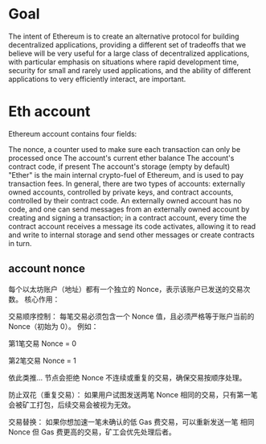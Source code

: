 # Goal
The intent of Ethereum is to create an alternative protocol for building decentralized applications, providing a different set of tradeoffs that we believe will be very useful for a large class of decentralized applications, with particular emphasis on situations where rapid development time, security for small and rarely used applications, and the ability of different applications to very efficiently interact, are important.

# Eth account
Ethereum account contains four fields:

The nonce, a counter used to make sure each transaction can only be processed once
The account's current ether balance
The account's contract code, if present
The account's storage (empty by default)
</br>
"Ether" is the main internal crypto-fuel of Ethereum, and is used to pay transaction fees. In general, there are two types of accounts: externally owned accounts, controlled by private keys, and contract accounts, controlled by their contract code. An externally owned account has no code, and one can send messages from an externally owned account by creating and signing a transaction; in a contract account, every time the contract account receives a message its code activates, allowing it to read and write to internal storage and send other messages or create contracts in turn.

## account nonce
每个以太坊账户（地址）都有一个独立的 Nonce，表示该账户已发送的交易次数。
核心作用：

交易顺序控制：
每笔交易必须包含一个 Nonce 值，且必须严格等于账户当前的 Nonce（初始为 0）。
例如：

第1笔交易 Nonce = 0

第2笔交易 Nonce = 1

依此类推...
节点会拒绝 Nonce 不连续或重复的交易，确保交易按顺序处理。

防止双花（重复交易）：
如果用户试图发送两笔 Nonce 相同的交易，只有第一笔会被矿工打包，后续交易会被视为无效。

交易替换：
如果你想加速一笔未确认的低 Gas 费交易，可以重新发送一笔 相同 Nonce 但 Gas 费更高的交易，矿工会优先处理后者。